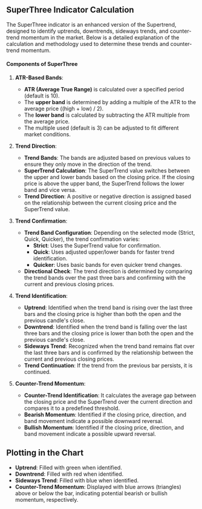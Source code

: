 ## SuperThree Indicator Calculation
The SuperThree indicator is an enhanced version of the Supertrend, designed to identify uptrends, downtrends, sideways trends, and counter-trend momentum in the market. Below is a detailed explanation of the calculation and methodology used to determine these trends and counter-trend momentum.

#### Components of SuperThree
1. **ATR-Based Bands**: 
   - **ATR (Average True Range)** is calculated over a specified period (default is 10).
   - The **upper band** is determined by adding a multiple of the ATR to the average price ((high + low) / 2).
   - The **lower band** is calculated by subtracting the ATR multiple from the average price.
   - The multiple used (default is 3) can be adjusted to fit different market conditions.

2. **Trend Direction**:
   - **Trend Bands**: The bands are adjusted based on previous values to ensure they only move in the direction of the trend.
   - **SuperTrend Calculation**: The SuperTrend value switches between the upper and lower bands based on the closing price. If the closing price is above the upper band, the SuperTrend follows the lower band and vice versa.
   - **Trend Direction**: A positive or negative direction is assigned based on the relationship between the current closing price and the SuperTrend value.

3. **Trend Confirmation**:
   - **Trend Band Configuration**: Depending on the selected mode (Strict, Quick, Quicker), the trend confirmation varies:
     - **Strict**: Uses the SuperTrend value for confirmation.
     - **Quick**: Uses adjusted upper/lower bands for faster trend identification.
     - **Quicker**: Uses basic bands for even quicker trend changes.
   - **Directional Check**: The trend direction is determined by comparing the trend bands over the past three bars and confirming with the current and previous closing prices.

4. **Trend Identification**:
   - **Uptrend**: Identified when the trend band is rising over the last three bars and the closing price is higher than both the open and the previous candle's close.
   - **Downtrend**: Identified when the trend band is falling over the last three bars and the closing price is lower than both the open and the previous candle's close.
   - **Sideways Trend**: Recognized when the trend band remains flat over the last three bars and is confirmed by the relationship between the current and previous closing prices.
   - **Trend Continuation**: If the trend from the previous bar persists, it is continued.

5. **Counter-Trend Momentum**:
   - **Counter-Trend Identification**: It calculates the average gap between the closing price and the SuperTrend over the current direction and compares it to a predefined threshold.
   - **Bearish Momentum**: Identified if the closing price, direction, and band movement indicate a possible downward reversal.
   - **Bullish Momentum**: Identified if the closing price, direction, and band movement indicate a possible upward reversal.

## Plotting in the Chart
- **Uptrend**: Filled with green when identified.
- **Downtrend**: Filled with red when identified.
- **Sideways Trend**: Filled with blue when identified.
- **Counter-Trend Momentum**: Displayed with blue arrows (triangles) above or below the bar, indicating potential bearish or bullish momentum, respectively.
